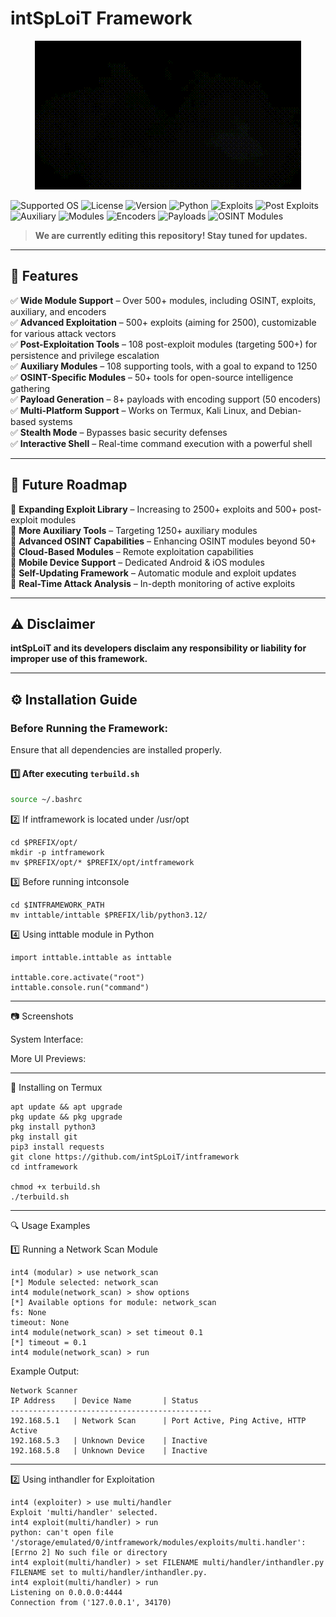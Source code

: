 # intSpLoiT Framework

<p align="center">
  <img src="https://github.com/Intikam21kurucu/intmages/blob/main/lv_0_20250104175232.gif" alt="intSpLoiT Framework">
</p>

![Supported OS](https://img.shields.io/badge/Supported%20OS-Linux-yellow.svg)
![License](https://img.shields.io/badge/license-intpro--1.0-blue.svg)
![Version](https://img.shields.io/badge/Framework%20Version-intSpLoiT%20Console%20v4.2.89--dev--bbf096e-green.svg)
![Python](https://img.shields.io/badge/Python-3-green.svg)
![Exploits](https://img.shields.io/badge/EXPLOITS-500%2B-red.svg)
![Post Exploits](https://img.shields.io/badge/POST%20EXPLOITS-108-red.svg)
![Auxiliary](https://img.shields.io/badge/AUXILIARY-108-red.svg)
![Modules](https://img.shields.io/badge/MODULES-500%2B-red.svg)
![Encoders](https://img.shields.io/badge/ENCODERS-50-red.svg)
![Payloads](https://img.shields.io/badge/PAYLOADS-8-red.svg)
![OSINT Modules](https://img.shields.io/badge/OSINT%20Modules-50-blue.svg)

> **We are currently editing this repository! Stay tuned for updates.**  

---

## 🚀 Features  

✅ **Wide Module Support** – Over 500+ modules, including OSINT, exploits, auxiliary, and encoders  
✅ **Advanced Exploitation** – 500+ exploits (aiming for 2500), customizable for various attack vectors  
✅ **Post-Exploitation Tools** – 108 post-exploit modules (targeting 500+) for persistence and privilege escalation  
✅ **Auxiliary Modules** – 108 supporting tools, with a goal to expand to 1250  
✅ **OSINT-Specific Modules** – 50+ tools for open-source intelligence gathering  
✅ **Payload Generation** – 8+ payloads with encoding support (50 encoders)  
✅ **Multi-Platform Support** – Works on Termux, Kali Linux, and Debian-based systems  
✅ **Stealth Mode** – Bypasses basic security defenses  
✅ **Interactive Shell** – Real-time command execution with a powerful shell  

---

## 🔮 Future Roadmap  

🚧 **Expanding Exploit Library** – Increasing to 2500+ exploits and 500+ post-exploit modules  
🚧 **More Auxiliary Tools** – Targeting 1250+ auxiliary modules  
🚧 **Advanced OSINT Capabilities** – Enhancing OSINT modules beyond 50+  
🚧 **Cloud-Based Modules** – Remote exploitation capabilities  
🚧 **Mobile Device Support** – Dedicated Android & iOS modules  
🚧 **Self-Updating Framework** – Automatic module and exploit updates  
🚧 **Real-Time Attack Analysis** – In-depth monitoring of active exploits  

---

## ⚠️ Disclaimer  

**intSpLoiT and its developers disclaim any responsibility or liability for improper use of this framework.**  

---

## ⚙️ Installation Guide  

### **Before Running the Framework:**
Ensure that all dependencies are installed properly.

#### **1️⃣ After executing `terbuild.sh`**
```bash
source ~/.bashrc
```
2️⃣ If intframework is located under /usr/opt
```
cd $PREFIX/opt/
mkdir -p intframework
mv $PREFIX/opt/* $PREFIX/opt/intframework
```
3️⃣ Before running intconsole
```
cd $INTFRAMEWORK_PATH
mv inttable/inttable $PREFIX/lib/python3.12/
```
4️⃣ Using inttable module in Python
```
import inttable.inttable as inttable

inttable.core.activate("root")
inttable.console.run("command")
```

---

📷 Screenshots

System Interface:


More UI Previews:




---

📲 Installing on Termux
```
apt update && apt upgrade
pkg update && pkg upgrade
pkg install python3
pkg install git
pip3 install requests
git clone https://github.com/intSpLoiT/intframework
cd intframework 

chmod +x terbuild.sh
./terbuild.sh
```

---

🔍 Usage Examples

1️⃣ Running a Network Scan Module
```
int4 (modular) > use network_scan
[*] Module selected: network_scan
int4 module(network_scan) > show options
[*] Available options for module: network_scan
fs: None
timeout: None
int4 module(network_scan) > set timeout 0.1
[*] timeout = 0.1
int4 module(network_scan) > run
```
Example Output:
```
Network Scanner
IP Address    | Device Name       | Status
---------------------------------------------
192.168.5.1   | Network Scan      | Port Active, Ping Active, HTTP Active
192.168.5.3   | Unknown Device    | Inactive
192.168.5.8   | Unknown Device    | Inactive
```

---

2️⃣ Using inthandler for Exploitation
```
int4 (exploiter) > use multi/handler
Exploit 'multi/handler' selected.
int4 exploit(multi/handler) > run
python: can't open file '/storage/emulated/0/intframework/modules/exploits/multi.handler': [Errno 2] No such file or directory
int4 exploit(multi/handler) > set FILENAME multi/handler/inthandler.py
FILENAME set to multi/handler/inthandler.py.
int4 exploit(multi/handler) > run
Listening on 0.0.0.0:4444
Connection from ('127.0.0.1', 34170)
```